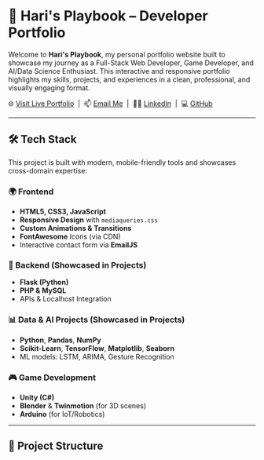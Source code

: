 # 🚀 Hari's Playbook – Developer Portfolio

Welcome to **Hari's Playbook**, my personal portfolio website built to showcase my journey as a Full-Stack Web Developer, Game Developer, and AI/Data Science Enthusiast. This interactive and responsive portfolio highlights my skills, projects, and experiences in a clean, professional, and visually engaging format.

🌐 [Visit Live Portfolio](#) &nbsp;|&nbsp; 📫 [Email Me](mailto:hari.aditya003@gmail.com) &nbsp;|&nbsp; 🧑‍💼 [LinkedIn](https://www.linkedin.com/in/aditya-hari-32767a243/) &nbsp;|&nbsp; 💻 [GitHub](https://github.com/Hari-Aditya-003)

---

## 🛠 Tech Stack

This project is built with modern, mobile-friendly tools and showcases cross-domain expertise:

### 🌍 Frontend
- **HTML5, CSS3, JavaScript**
- **Responsive Design** with `mediaqueries.css`
- **Custom Animations & Transitions**
- **FontAwesome** Icons (via CDN)
- Interactive contact form via **EmailJS**

### 🧩 Backend (Showcased in Projects)
- **Flask (Python)**
- **PHP & MySQL**
- APIs & Localhost Integration

### 📊 Data & AI Projects (Showcased in Projects)
- **Python**, **Pandas**, **NumPy**
- **Scikit-Learn**, **TensorFlow**, **Matplotlib**, **Seaborn**
- ML models: LSTM, ARIMA, Gesture Recognition

### 🎮 Game Development
- **Unity (C#)**
- **Blender** & **Twinmotion** (for 3D scenes)
- **Arduino** (for IoT/Robotics)

---

## 📁 Project Structure
